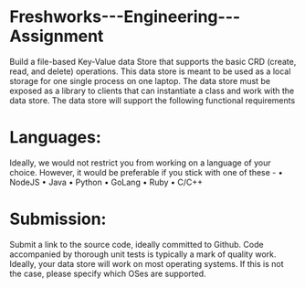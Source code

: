# Freshworks---Engineering---Assignment


Build a file-based Key-Value data Store that supports the basic CRD (create, read, and delete) operations. This data store is meant to be used as a local storage for one single process on one laptop. The data store must be exposed as a library to clients that can instantiate a class and work
with the data store. The data store will support the following functional requirements

# Languages:
Ideally, we would not restrict you from working on a language of your choice. However, it would be preferable if you stick with one of these -
• NodeJS
• Java
• Python
• GoLang
• Ruby
• C/C++
# Submission:
Submit a link to the source code, ideally committed to Github.
Code accompanied by thorough unit tests is typically a mark of quality work.
Ideally, your data store will work on most operating systems. If this is not the case, please specify which OSes are supported.
